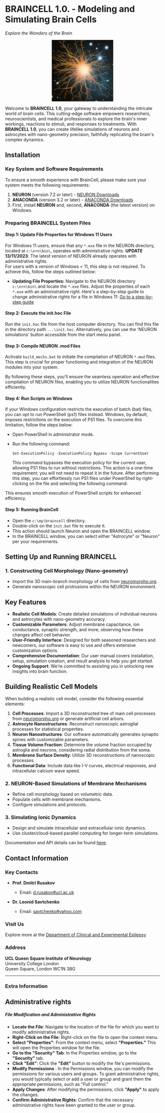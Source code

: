 # BRAINCELL 1.0. - Modeling and Simulating Brain Cells

*Explore the Wonders of the Brain*

<p align="center">
  <img src="https://github.com/LeonidSavtchenko/BrainCellNew/blob/main/2696937247-astrocyte.jpg" alt="Brain Cell" width=200 height=200 style="display:block; margin:auto;"/>
</p>

Welcome to **BRAINCELL 1.0**, your gateway to understanding the intricate world of brain cells. This cutting-edge software empowers researchers, neuroscientists, and medical professionals to explore the brain's inner workings, reactions to stimuli, and responses to treatments. With **BRAINCELL 1.0**, you can create lifelike simulations of neurons and astrocytes with nano-geometry precision, faithfully replicating the brain's complex dynamics.

## Installation

### Key System and Software Requirements

To ensure a smooth experience with BrainCell, please make sure your system meets the following requirements:


1. **NEURON** (version 7.2 or later) - [NEURON Downloads](https://neuron.yale.edu/neuron/download)
2. **ANACONDA** (version 3.2 or later) - [ANACONDA Downloads](https://www.anaconda.com/download)
3. First, install **NEURON** and, second, **ANACONDA** (the latest version) on Windows.

### Preparing BRAINCELL System Files

#### Step 1: Update File Properties for Windows 11 Users

For Windows 11 users, ensure that any `*.exe` file in the NEURON directory, located at `c:\nrn\bin\`, operates with administrative rights.
**UPDATE 13/11/2023**: The latest version of NEURON already operates with administrative rights.  
For users with a version of Windows < 11, this step is not required. To achieve this, follow the steps outlined below:
- **Updating File Properties:** Navigate to the NEURON directory `c:\nrn\bin\` and locate the `*.exe` files. Adjust the properties of each `*.exe` with an administrative right.
 Here's a step-by-step guide to change administrative rights for a file in Windows 11: [Go to a step-by-step guide](#contact)





#### Step 2: Execute the init.hoc File

Run the `init.hoc` file from the host computer directory. You can find this file in the directory path `...\init.hoc`. Alternatively, you can use the 'NEURON simulations' button accessible from the start menu panel.

#### Step 3: Compile NEURON .mod Files

Activate `build_mechs.bat` to initiate the compilation of NEURON `*.mod` files. This step is crucial for proper functioning and integration of the NEURON modules into your system.

By following these steps, you'll ensure the seamless operation and effective compilation of NEURON files, enabling you to utilize NEURON functionalities efficiently.

#### Step 4: Run Scripts on Windows

If your Windows configuration restricts the execution of batch (bat) files, you can opt to run PowerShell (ps1) files instead. Windows, by default, imposes restrictions on the execution of PS1 files. To overcome this limitation, follow the steps below:
- Open PowerShell in administrator mode.
- Run the following command:

    ```
    Set-ExecutionPolicy -ExecutionPolicy Bypass -Scope CurrentUser
    ```
  This command bypasses the execution policy for the current user, allowing PS1 files to run without restrictions.
This action is a one-time requirement; you will not need to repeat it in the future. After performing this step, you can effortlessly run PS1 files under PowerShell by right-clicking on the file and selecting the following command:

This ensures smooth execution of PowerShell scripts for enhanced efficiency.

#### Step 5: Running BrainCell

- Open the `c:\my\braincell` directory.
- Double-click on the `init.bat` file to execute it.
- This action should launch Neuron and open the BRAINCELL window.
- In the BRAINCELL window, you can select either "Astrocyte" or "Neuron" per your requirements.

## Setting Up and Running BRAINCELL

### 1. Constructing Cell Morphology (Nano-geometry)

- Import the 3D main-branch morphology of cells from [neuromorpho.org](https://neuromorpho.org/).
- Generate nanoscopic cell protrusions within the NEURON environment.

## Key Features

- **Realistic Cell Models**: Create detailed simulations of individual neurons and astrocytes with nano-geometry accuracy.
- **Customizable Parameters**: Adjust membrane capacitance, ion conductance, synaptic strength, and more, observing how these changes affect cell behavior.
- **User-Friendly Interface**: Designed for both seasoned researchers and newcomers, our software is easy to use and offers extensive customization options.
- **Comprehensive Documentation**: Our user manual covers installation, setup, simulation creation, and result analysis to help you get started.
- **Ongoing Support**: We're committed to assisting you in unlocking new insights into brain function.

## Building Realistic Cell Models

When building a realistic cell model, consider the following essential elements:

1. **Cell Processes**: Import a 3D reconstructed tree of main cell processes from [neuromorpho.org](https://neuromorpho.org/) or generate artificial cell arbors.
2. **Astrocyte Nanostructures**: Reconstruct nanoscopic astroglial processes for statistical properties.
3. **Neuron Nanostructures**: Our software automatically generates synaptic spines with customizable parameters.
4. **Tissue Volume Fraction**: Determine the volume fraction occupied by astroglia and neurons, considering radial distribution from the soma.
5. **Membrane Surface Density**: Utilize 3D reconstructions of nanoscopic processes.
6. **Functional Data**: Include data like I-V curves, electrical responses, and intracellular calcium wave speed.

### 2. NEURON-Based Simulations of Membrane Mechanisms

- Refine cell morphology based on volumetric data.
- Populate cells with membrane mechanisms.
- Configure simulations and protocols.

### 3. Simulating Ionic Dynamics

- Design and simulate intracellular and extracellular ionic dynamics.
- Use cluster/cloud-based parallel computing for longer-term simulations.

Documentation and API details can be found [here](https://github.com/RusakovLab/BrainCell).

## Contact Information

### Key Contacts

- **Prof. Dmitri Rusakov**
  - Email: [d.rusakov#ucl.ac.uk](mailto:d.rusakov#ucl.ac.uk)

- **Dr. Leonid Savtchenko**
  - Email: [savtchenko#yahoo.com](mailto:savtchenko#yahoo.com)

### Visit Us
Explore more at the [Department of Clinical and Experimental Epilepsy](http://www.ucl.ac.uk/ion/departments/epilepsy/themes/synaptic-imaging)

### Address
**UCL Queen Square Institute of Neurology**  
University College London  
Queen Square, London WC1N 3BG

******************************************************************************************************

### Extra Information

## Administrative rights <a name="contact"></a>

##### File Modification and Administrative Rights

- **Locate the File**: Navigate to the location of the file for which you want to modify administrative rights.
- **Right-Click on the File**: Right-click on the file to open the context menu.
- **Select "Properties"**: From the context menu, select **"Properties."** This will open the Properties window for the file.
- **Go to the "Security" Tab**: In the Properties window, go to the **"Security"** tab.
- **Click "Edit"**: Click the **"Edit"** button to modify the file's permissions.
- **Modify Permissions** : In the Permissions window, you can modify the permissions for various users and groups. To grant administrative rights, you would typically select or add a user or group and grant them the appropriate permissions, such as "Full control."
- **Apply Changes**: After modifying the permissions, click **"Apply"** to apply the changes.
- **Confirm Administrative Rights**: Confirm that the necessary administrative rights have been granted to the user or group.


